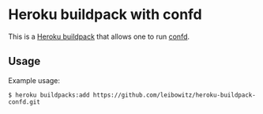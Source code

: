 Heroku buildpack with confd
===========================

This is a [Heroku buildpack](http://devcenter.heroku.com/articles/buildpacks)
that allows one to run [confd](https://github.com/kelseyhightower/confd).

Usage
-----

Example usage:

    $ heroku buildpacks:add https://github.com/leibowitz/heroku-buildpack-confd.git
